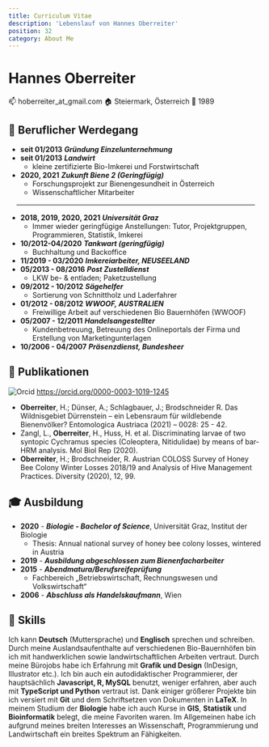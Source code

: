 ```yaml
---
title: Curriculum Vitae
description: 'Lebenslauf von Hannes Oberreiter'
position: 32
category: About Me
---
```


# Hannes Oberreiter

:mailbox: hoberreiter_at_gmail.com
:house: Steiermark, Österreich
:birthday: 1989

## :construction_worker: Beruflicher Werdegang

- **seit 01/2013**    ***Gründung Einzelunternehmung***
- **seit 01/2013**     ***Landwirt***
  - kleine zertifizierte Bio-Imkerei und Forstwirtschaft
- **2020, 2021**  ***Zukunft Biene 2 (Geringfügig)***
  - Forschungsprojekt zur Bienengesundheit in Österreich
  - Wissenschaftlicher Mitarbeiter

<hr style="margin: 1rem" />

- **2018, 2019, 2020, 2021**    ***Universität Graz***
  - Immer wieder geringfügige Anstellungen: Tutor, Projektgruppen, Programmieren, Statistik, Imkerei
- **10/2012-04/2020**     ***Tankwart (geringfügig)***
  - Buchhaltung und Backoffice
- **11/2019 - 03/2020**   ***Imkereiarbeiter, NEUSEELAND***
- **05/2013 - 08/2016**   ***Post Zustelldienst***
  - LKW be- & entladen; Paketzustellung
- **09/2012 - 10/2012**   ***Sägehelfer***
  - Sortierung von Schnittholz und Laderfahrer
- **01/2012 - 08/2012**   ***WWOOF, AUSTRALIEN***
  - Freiwillige Arbeit auf verschiedenen Bio Bauernhöfen (WWOOF)
- **05/2007 - 12/2011**   ***Handelsangestellter***
  - Kundenbetreuung, Betreuung des Onlineportals der Firma und Erstellung von Marketingunterlagen
- **10/2006 - 04/2007**   ***Präsenzdienst, Bundesheer***

## :paperclip: Publikationen

<div>
  <img alt="Orcid" src="/img/orcid.png" class="inline" style="margin-top: 0rem; margin-bottom: 0rem;" />
  <a class="inline" href=https://orcid.org/0000-0003-1019-1245>
    https://orcid.org/0000-0003-1019-1245
  </a>
</div>

- **Oberreiter**, H.; Dünser, A.; Schlagbauer, J.; Brodschneider R. Das Wildnisgebiet Dürrenstein – ein Lebensraum für wildlebende Bienenvölker? Entomologica Austriaca (2021) – 0028: 25 - 42.
- Zangl, L., **Oberreiter**, H., Huss, H. et al. Discriminating larvae of two syntopic Cychramus species (Coleoptera, Nitidulidae) by means of bar-HRM analysis. Mol Biol Rep (2020).
- **Oberreiter**, H.; Brodschneider, R. Austrian COLOSS Survey of Honey Bee Colony Winter Losses 2018/19 and Analysis of Hive Management Practices. Diversity (2020), 12, 99.

## :mortar_board: Ausbildung

- **2020** - ***Biologie - Bachelor of Science***, Universität Graz, Institut der Biologie
  - Thesis: Annual national survey of honey bee colony losses, wintered in Austria
- **2019** - ***Ausbildung abgeschlossen zum Bienenfacharbeiter***
- **2015** - ***Abendmatura/Berufsreifeprüfung***
  - Fachbereich „Betriebswirtschaft, Rechnungswesen und Volkswirtschaft“
- **2006** - ***Abschluss als Handelskaufmann***, Wien

## :memo: Skills

Ich kann **Deutsch** (Muttersprache) und **Englisch** sprechen und schreiben. Durch meine Auslandsaufenthalte auf verschiedenen Bio-Bauernhöfen bin ich mit handwerklichen sowie landwirtschaftlichen Arbeiten vertraut. Durch meine Bürojobs habe ich Erfahrung mit **Grafik und Design** (InDesign, Illustrator etc.). Ich bin auch ein autodidaktischer Programmierer, der hauptsächlich **Javascript, R, MySQL** benutzt, weniger erfahren, aber auch mit **TypeScript und Python** vertraut ist. Dank einiger größerer Projekte bin ich versiert mit **Git** und dem Schriftsetzen von Dokumenten in **LaTeX**. In meinem Studium der **Biologie** habe ich auch Kurse in **GIS**, **Statistik** und **Bioinformatik** belegt, die meine Favoriten waren. Im Allgemeinen habe ich aufgrund meines breiten Interesses an Wissenschaft, Programmierung und Landwirtschaft ein breites Spektrum an Fähigkeiten.

<markdown-cloud-image url="btree-info/img/hannes" alt="Hannes Oberreiter"></markdown-cloud-image>

